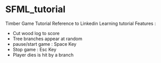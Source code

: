 # SFML_tutorial
Timber Game Tutorial
Reference to Linkedin Learning tutorial
Features  :
- Cut wood log to score
- Tree branches appear at random
- pause/start game : Space Key
- Stop game : Esc Key
- Player dies is hit by a branch
